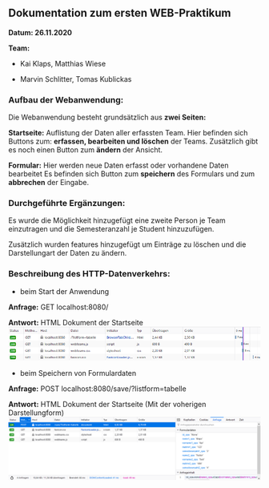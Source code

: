 ## Dokumentation zum ersten WEB-Praktikum
__Datum: 26.11.2020__

__Team:__

- Kai Klaps, Matthias Wiese

- Marvin Schlitter, Tomas Kublickas

### Aufbau der Webanwendung:
Die Webanwendung besteht grundsätzlich aus __zwei Seiten:__

__Startseite:__
Auflistung der Daten aller erfassten Team.
Hier befinden sich Buttons zum: __erfassen, bearbeiten und löschen__ der Teams.
Zusätzlich gibt es noch einen Button zum __ändern__ der Ansicht.

__Formular:__
Hier werden neue Daten erfasst oder vorhandene Daten bearbeitet
Es befinden sich Button zum __speichern__ des Formulars und zum __abbrechen__ der Eingabe.

### Durchgeführte Ergänzungen:
Es wurde die Möglichkeit hinzugefügt eine zweite Person je Team einzutragen und die Semesteranzahl je Student hinzuzufügen.

Zusätzlich wurden features hinzugefügt um Einträge zu löschen und die Darstellungart der Daten zu ändern.

### Beschreibung des HTTP-Datenverkehrs:
- beim Start der Anwendung

__Anfrage:__ GET localhost:8080/

__Antwort:__ HTML Dokument der Startseite
![Screenshot zum Start der Anwendung](start.png)


- beim Speichern von Formulardaten

__Anfrage:__ POST localhost:8080/save/?listform=tabelle

__Antwort:__ HTML Dokument der Startseite (Mit der voherigen Darstellungform)
![Screenshot zum Speichern von Formulardaten](save.png)


